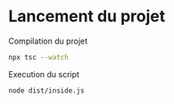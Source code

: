 # Lancement du projet

Compilation du projet

```sh
npx tsc --watch
```

Execution du script

```sh
node dist/inside.js
```
